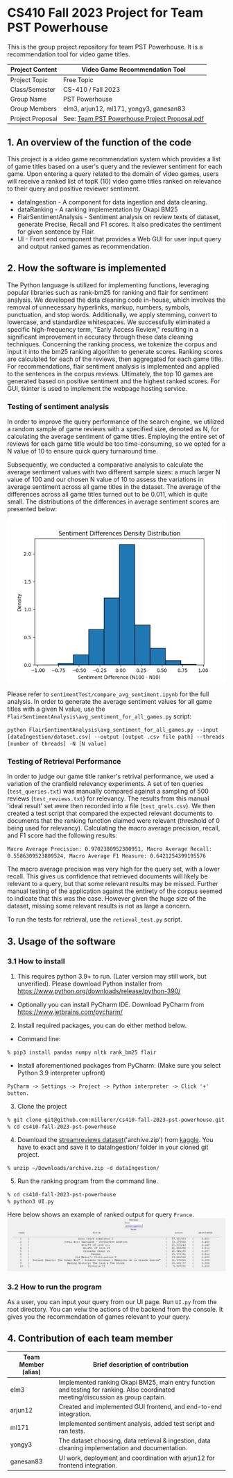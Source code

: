 # CS410 Fall 2023 Project for Team PST Powerhouse
This is the group project repository for team PST Powerhouse. It is a recommendation tool for video game titles.

| Project Content  | Video Game Recommendation Tool                                                                                                                                         |
|------------------|------------------------------------------------------------------------------------------------------------------------------------------------------------------------|
| Project Topic    | Free Topic                                                                                                                                                             |
| Class/Semester   | CS-410 / Fall 2023                                                                                                                                                     |
| Group Name       | PST Powerhouse                                                                                                                                                         |
| Group Members    | elm3, arjun12, ml171, yongy3, ganesan83                                                                                                                                |
| Project Proposal | See: [Team PST Powerhouse Project Proposal.pdf](https://github.com/millerer/cs410-fall-2023-pst-powerhouse/blob/main/Team%20PST%20Powerhouse%20Project%20Proposal.pdf) |

## 1. An overview of the function of the code
This project is a video game recommendation system which provides a list of game titles based on a user's query and the reviewer sentiment for each game.
Upon entering a query related to the domain of video games, users will receive a ranked list of topK (10) video game titles ranked on relevance to their query and positive reviewer sentiment.
* dataIngestion - A component for data ingestion and data cleaning.
* dataRanking - A ranking implementation by Okapi BM25
* FlairSentimentAnalysis - Sentiment analysis on review texts of dataset, generate Precise, Recall and F1 scores. It also predicates the sentiment for given sentence by Flair. 
* UI - Front end component that provides a Web GUI for user input query and output ranked games as recommendation.
## 2. How the software is implemented
The Python language is utilized for implementing functions, leveraging popular libraries such as rank-bm25 for ranking and flair for sentiment analysis. 
We developed the data cleaning code in-house, which involves the removal of unnecessary hyperlinks, markup, numbers, symbols, punctuation, and stop words. 
Additionally, we apply stemming, convert to lowercase, and standardize whitespaces. We successfully eliminated a specific high-frequency term, "Early Access Review," 
resulting in a significant improvement in accuracy through these data cleaning techniques.
Concerning the ranking process, we tokenize the corpus and input it into the bm25 ranking algorithm to generate scores. Ranking scores are calculated for each of the reviews, then aggregated for each game title.
For recommendations, flair sentiment analysis is implemented and applied to the sentences in the corpus reviews. Ultimately, the top 10 games are generated based on positive sentiment and the highest ranked scores.
For GUI, tkinter is used to implement the webpage hosting service.

### Testing of sentiment analysis
In order to improve the query performance of the search engine, we utilized a random sample of game reviews with a specified size, denoted as N, for calculating the average sentiment of game titles. Employing the entire set of reviews for each game title would be too time-consuming, so we opted for a N value of 10 to ensure quick query turnaround time. 

Subsequently, we conducted a comparative analysis to calculate the average sentiment values with two different sample sizes: a much larger N value of 100 and our chosen N value of 10 to assess the variations in average sentiment across all game titles in the dataset. The average of the differences across all game titles turned out to be 0.011, which is quite small. The distributions of the differences in average sentiment scores are presented below:

![Sentiment Differences Histogram](/FlairSentimentAnalysis/output/N100-N10_sentiment_distributions.png)

Please refer to `sentimentTest/compare_avg_sentiment.ipynb` for the full analysis. In order to generate the average sentiment values for all game titles with a given N value, use the `FlairSentimentAnalysis\avg_sentiment_for_all_games.py` script:

~~~~
python FlairSentimentAnalysis\avg_sentiment_for_all_games.py --input [dataIngestion/dataset.csv] --output [output .csv file path] --threads [number of threads] -N [N value]
~~~~

### Testing of Retrieval Performance
In order to judge our game title ranker's retrival performance, we used a variation of the cranfield relevancy experiments. A set of ten queries (`test_queries.txt`) was manually compared against a sampling of 500 reviews (`test_reviews.txt`) for relevancy. The results from this manual 'ideal result' set were then recorded into a file (`test_qrels.csv`). We then created a test script that compared the expected relevant documents to documents that the ranking function claimed were relevant (threshold of 0 being used for relevancy). Calculating the macro average precision, recall, and F1 score had the following results:
```
Macro Average Precision: 0.9702380952380951, Macro Average Recall: 0.5586309523809524, Macro Average F1 Measure: 0.6421254399195576
```
The macro average precision was very high for the query set, with a lower recall. This gives us confidence that retrieved documents will likely be relevant to a query, but that some relevant results may be missed. Further manual testing of the application against the entirety of the corpus seemed to indicate that this was the case. However given the huge size of the dataset, missing some relevant results is not as large a concern.

To run the tests for retrieval, use the `retieval_test.py` script.

## 3. Usage of the software
### 3.1 How to install
1. This requires python 3.9+ to run. (Later version may still work, but unverified). Please download Python installer from https://www.python.org/downloads/release/python-390/
* Optionally you can install PyCharm IDE. Download PyCharm from https://www.jetbrains.com/pycharm/
2. Install required packages, you can do either method below.
  * Command line: 
~~~~
% pip3 install pandas numpy nltk rank_bm25 flair
~~~~
  * Install aforementioned packages from PyCharm: (Make sure you select Python 3.9 interpreter upfront)
~~~~
PyCharm -> Settings -> Project -> Python interpreter -> Click '+' button. 
~~~~
3. Clone the project 
~~~~
% git clone git@github.com:millerer/cs410-fall-2023-pst-powerhouse.git
% cd cs410-fall-2023-pst-powerhouse
~~~~
4. Download the [streamreviews dataset](https://www.kaggle.com/datasets/andrewmvd/steam-reviews/)('archive.zip') from [kaggle](https://www.kaggle.com/datasets/andrewmvd/steam-reviews/). 
You have to exact and save it to dataIngestion/ folder in your cloned git project.
````
% unzip ~/Downloads/archive.zip -d dataIngestion/
````
5. Run the ranking program from the command line.
````
% cd cs410-fall-2023-pst-powerhouse
% python3 UI.py
````
Here below shows an example of ranked output for query `France`.
![Example Query Results](/ui_example.jpg)

### 3.2 How to run the program
As a user, you can input your query from our UI page. Run `UI.py` from the root directory. You can veiw the actions of the backend from the console. 
It gives you the recommendation of games relevant to your query.

## 4. Contribution of each team member

| Team Member (alias) | Brief description of contribution                                                                                                  |
|---------------------|------------------------------------------------------------------------------------------------------------------------------------|
| elm3                | Implemented ranking Okapi BM25, main entry function and testing for ranking. Also coordinated meeting/discussion as group captain. |
| arjun12             | Created and implemented GUI frontend, and end-to-end integration.                                                                  |
| ml171               | Implemented sentiment analysis, added test script and ran tests.                                                                   |
| yongy3              | The dataset choosing, data retrieval & ingestion, data cleaning implementation and documentation.                                  |
| ganesan83           | UI work, deployment and coordination with arjun12 for frontend integration.                                                        |


